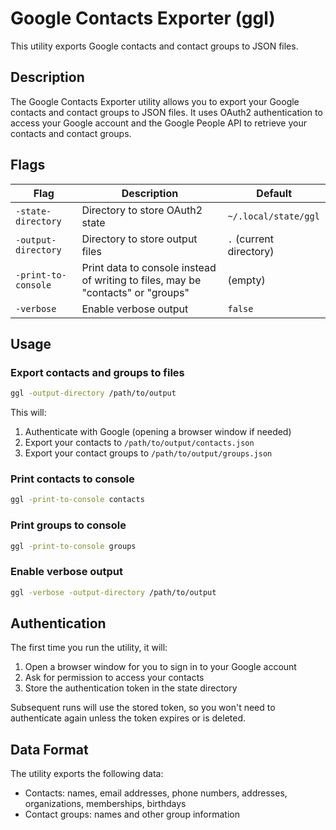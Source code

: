 # Google Contacts Exporter (ggl)

This utility exports Google contacts and contact groups to JSON files.

## Description

The Google Contacts Exporter utility allows you to export your Google contacts and contact groups to JSON files. It uses OAuth2 authentication to access your Google account and the Google People API to retrieve your contacts and contact groups.

## Flags

| Flag | Description | Default |
|------|-------------|---------|
| `-state-directory` | Directory to store OAuth2 state | `~/.local/state/ggl` |
| `-output-directory` | Directory to store output files | `.` (current directory) |
| `-print-to-console` | Print data to console instead of writing to files, may be "contacts" or "groups" | (empty) |
| `-verbose` | Enable verbose output | `false` |

## Usage

### Export contacts and groups to files

```bash
ggl -output-directory /path/to/output
```

This will:
1. Authenticate with Google (opening a browser window if needed)
2. Export your contacts to `/path/to/output/contacts.json`
3. Export your contact groups to `/path/to/output/groups.json`

### Print contacts to console

```bash
ggl -print-to-console contacts
```

### Print groups to console

```bash
ggl -print-to-console groups
```

### Enable verbose output

```bash
ggl -verbose -output-directory /path/to/output
```

## Authentication

The first time you run the utility, it will:
1. Open a browser window for you to sign in to your Google account
2. Ask for permission to access your contacts
3. Store the authentication token in the state directory

Subsequent runs will use the stored token, so you won't need to authenticate again unless the token expires or is deleted.

## Data Format

The utility exports the following data:
- Contacts: names, email addresses, phone numbers, addresses, organizations, memberships, birthdays
- Contact groups: names and other group information